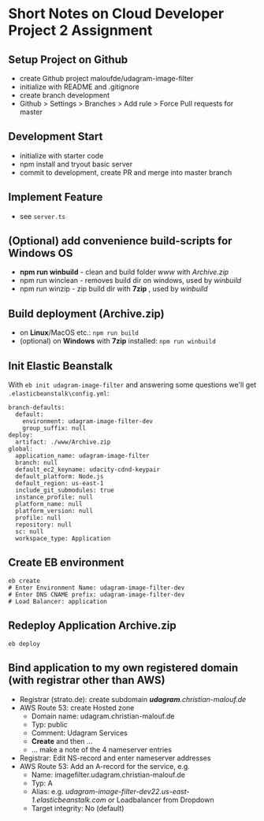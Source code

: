 # Short Notes on Cloud Developer Project 2 Assignment

## Setup Project on Github
* create Github project maloufde/udagram-image-filter
* initialize with README and .gitignore
* create branch development
* Github > Settings > Branches > Add rule > Force Pull requests for master

## Development Start 
* initialize with starter code
* npm install and tryout basic server
* commit to development, create PR and merge into master branch

## Implement Feature
* see `server.ts`

## (Optional) add convenience build-scripts for Windows OS
* **npm run winbuild** - clean and build folder _www_ with _Archive.zip_
* npm run winclean - removes build dir on windows, used by _winbuild_
* npm run winzip - zip build dir with **7zip** , used by _winbuild_

## Build deployment (Archive.zip)
* on **Linux**/MacOS etc.: `npm run build`
* (optional) on **Windows** with **7zip** installed: `npm run winbuild`

## Init Elastic Beanstalk 
With `eb init udagram-image-filter` and answering some questions
we'll get `.elasticbeanstalk\config.yml`:
 
```
branch-defaults:
  default:
    environment: udagram-image-filter-dev
    group_suffix: null
deploy:
  artifact: ./www/Archive.zip
global:
  application_name: udagram-image-filter
  branch: null
  default_ec2_keyname: udacity-cdnd-keypair
  default_platform: Node.js
  default_region: us-east-1
  include_git_submodules: true
  instance_profile: null
  platform_name: null
  platform_version: null
  profile: null
  repository: null
  sc: null
  workspace_type: Application
```  

## Create EB environment
```
eb create
# Enter Environment Name: udagram-image-filter-dev
# Enter DNS CNAME prefix: udagram-image-filter-dev
# Load Balancer: application
```

## Redeploy Application Archive.zip
```
eb deploy
```
 
## Bind application to my own registered domain (with registrar other than AWS)
* Registrar (strato.de): create subdomain _**udagram**.christian-malouf.de_
* AWS Route 53: create Hosted zone
  * Domain name: udagram.christian-malouf.de
  * Typ: public
  * Comment: Udagram Services
  * **Create** and then ...
  * ... make a note of the 4 nameserver entries
* Registrar: Edit NS-record and enter nameserver addresses
* AWS Route 53: Add an A-record for the service, e.g.
  * Name: imagefilter.udagram.christian-malouf.de
  * Typ: A
  * Alias: e.g. _udagram-image-filter-dev22.us-east-1.elasticbeanstalk.com_ or Loadbalancer from Dropdown
  * Target integrity: No (default)
